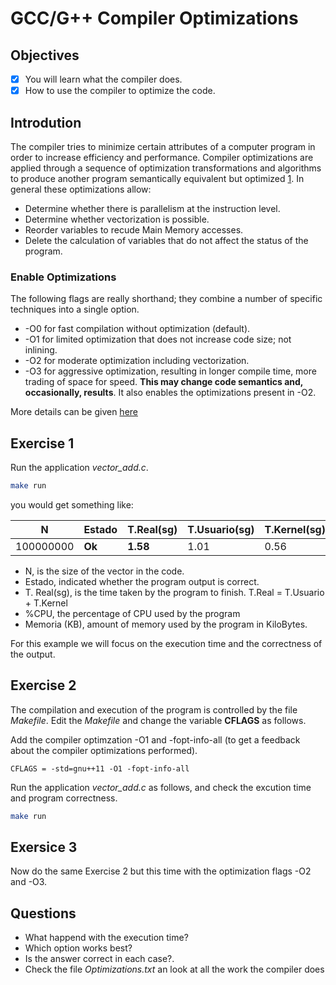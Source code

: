 # GCC/G++ Compiler Optimizations

## Objectives

- [x] You will learn what the compiler does.
- [x] How to use the compiler to optimize the code.

## Introdution

The compiler tries to minimize certain attributes of a computer program in order to increase efficiency and performance. Compiler optimizations are applied through a sequence of optimization transformations and algorithms to produce another program semantically equivalent but optimized [1](https://en.wikipedia.org/wiki/Optimizing_compiler). In general these optimizations allow:

* Determine whether there is parallelism at the instruction level.
* Determine whether vectorization is possible.
* Reorder variables to recude Main Memory accesses.
* Delete the calculation of variables that do not affect the status of the program.

### Enable Optimizations

The following flags are really shorthand; they combine a number of specific techniques into a single option.

* -O0 for fast compilation without optimization (default).
* -O1 for limited optimization that does not increase code size; not inlining.
* -O2 for moderate optimization including vectorization.
* -O3 for aggressive optimization, resulting in longer compile time, more trading of space for speed. **This may change code semantics and, occasionally, results**. It also enables the optimizations present in -O2.

More details can be given [here](https://cvw.cac.cornell.edu/codeopt/compilerOptions)

## Exercise 1

Run the application *vector_add.c*.

```bash
make run 
```
you would get something like:

|N|Estado|T.Real(sg)|T.Usuario(sg)|T.Kernel(sg)|%CPU| Memoria(KB)|
|---|---|---|---|---|---|---|
|100000000|**Ok**|**1.58**|1.01|0.56|99%|2344564|

- N, is the size of the vector in the code.
- Estado, indicated whether the program output is correct.
- T. Real(sg), is the time taken by the program to finish. T.Real = T.Usuario + T.Kernel
- %CPU, the percentage of CPU used by the program
- Memoria (KB), amount of memory used by the program in KiloBytes.

For this example we will focus on the execution time and the correctness of the output.

## Exercise 2

The compilation and execution of the program is controlled by the file *Makefile*. Edit the *Makefile* and change the variable **CFLAGS** as follows.

Add the compiler optimzation -O1 and -fopt-info-all (to get a feedback about the compiler optimizations performed).

```basemake
CFLAGS = -std=gnu++11 -O1 -fopt-info-all
```
Run the application *vector_add.c* as follows, and check the excution time and program correctness.

```bash
make run 
```

## Exersice 3

Now do the same Exercise 2 but this time with the optimization flags -O2 and -O3. 


## Questions

* What happend with the execution time? 
* Which option works best? 
* Is the answer correct in each case?.
* Check the file *Optimizations.txt* an look at all the work the compiler does 
